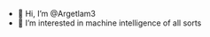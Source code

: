 - 👋 Hi, I’m @Argetlam3
- 👀 I’m interested in machine intelligence of all sorts
<!---
Argetlam3/Argetlam3 is a ✨ special ✨ repository because its `README.md` (this file) appears on your GitHub profile.
You can click the Preview link to take a look at your changes.
--->
